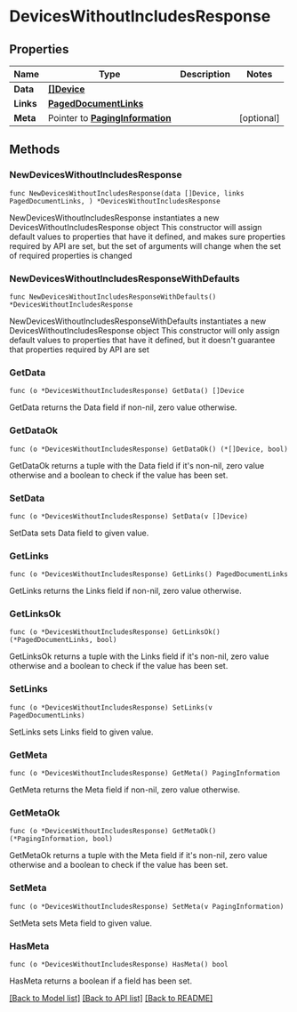 # DevicesWithoutIncludesResponse

## Properties

Name | Type | Description | Notes
------------ | ------------- | ------------- | -------------
**Data** | [**[]Device**](Device.md) |  | 
**Links** | [**PagedDocumentLinks**](PagedDocumentLinks.md) |  | 
**Meta** | Pointer to [**PagingInformation**](PagingInformation.md) |  | [optional] 

## Methods

### NewDevicesWithoutIncludesResponse

`func NewDevicesWithoutIncludesResponse(data []Device, links PagedDocumentLinks, ) *DevicesWithoutIncludesResponse`

NewDevicesWithoutIncludesResponse instantiates a new DevicesWithoutIncludesResponse object
This constructor will assign default values to properties that have it defined,
and makes sure properties required by API are set, but the set of arguments
will change when the set of required properties is changed

### NewDevicesWithoutIncludesResponseWithDefaults

`func NewDevicesWithoutIncludesResponseWithDefaults() *DevicesWithoutIncludesResponse`

NewDevicesWithoutIncludesResponseWithDefaults instantiates a new DevicesWithoutIncludesResponse object
This constructor will only assign default values to properties that have it defined,
but it doesn't guarantee that properties required by API are set

### GetData

`func (o *DevicesWithoutIncludesResponse) GetData() []Device`

GetData returns the Data field if non-nil, zero value otherwise.

### GetDataOk

`func (o *DevicesWithoutIncludesResponse) GetDataOk() (*[]Device, bool)`

GetDataOk returns a tuple with the Data field if it's non-nil, zero value otherwise
and a boolean to check if the value has been set.

### SetData

`func (o *DevicesWithoutIncludesResponse) SetData(v []Device)`

SetData sets Data field to given value.


### GetLinks

`func (o *DevicesWithoutIncludesResponse) GetLinks() PagedDocumentLinks`

GetLinks returns the Links field if non-nil, zero value otherwise.

### GetLinksOk

`func (o *DevicesWithoutIncludesResponse) GetLinksOk() (*PagedDocumentLinks, bool)`

GetLinksOk returns a tuple with the Links field if it's non-nil, zero value otherwise
and a boolean to check if the value has been set.

### SetLinks

`func (o *DevicesWithoutIncludesResponse) SetLinks(v PagedDocumentLinks)`

SetLinks sets Links field to given value.


### GetMeta

`func (o *DevicesWithoutIncludesResponse) GetMeta() PagingInformation`

GetMeta returns the Meta field if non-nil, zero value otherwise.

### GetMetaOk

`func (o *DevicesWithoutIncludesResponse) GetMetaOk() (*PagingInformation, bool)`

GetMetaOk returns a tuple with the Meta field if it's non-nil, zero value otherwise
and a boolean to check if the value has been set.

### SetMeta

`func (o *DevicesWithoutIncludesResponse) SetMeta(v PagingInformation)`

SetMeta sets Meta field to given value.

### HasMeta

`func (o *DevicesWithoutIncludesResponse) HasMeta() bool`

HasMeta returns a boolean if a field has been set.


[[Back to Model list]](../README.md#documentation-for-models) [[Back to API list]](../README.md#documentation-for-api-endpoints) [[Back to README]](../README.md)


